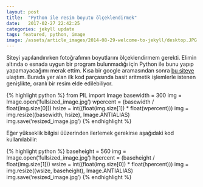 ```yaml
---
layout: post
title:  "Python ile resim boyutu ölçeklendirmek"
date:   2017-02-27 22:42:25
categories: jekyll update
tags: featured, python, image
image: /assets/article_images/2014-08-29-welcome-to-jekyll/desktop.JPG
---
```

Siteyi yapılandırırken fotoğrafımın boyutlarını ölçeklendirmem gerekti. Elimin altında o esnada uygun bir program bulunmadığı için Python ile bunu yapıp yapamayacağımı merak ettim. Kısa bir google aramasından sonra [bu siteye][resize] ulaştım. Burada yer alan ilk kod parçasında basit aritmetik işlemlerle istenen genişlikte, oranlı bir resim elde edilebiliyor.

{% highlight python %}
from PIL import Image
basewidth = 300
img = Image.open(‘fullsized_image.jpg’)
wpercent = (basewidth / float(img.size[0]))
hsize = int((float(img.size[1]) * float(wpercent)))
img = img.resize((basewidth, hsize), Image.ANTIALIAS)
img.save(‘resized_image.jpg’)
{% endhighlight %}

Eğer yükseklik bilgisi üüzerinden ilerlemek gerekirse aşağıdaki kod kullanılabilir:

{% highlight python %}
baseheight = 560
img = Image.open(‘fullsized_image.jpg’)
hpercent = (baseheight / float(img.size[1]))
wsize = int((float(img.size[0]) * float(hpercent)))
img = img.resize((wsize, baseheight), Image.ANTIALIAS)
img.save(‘resized_image.jpg’)
{% endhighlight %}

[resize]:      https://opensource.com/life/15/2/resize-images-python
